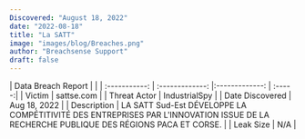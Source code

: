 ```yaml
---
Discovered: "August 18, 2022"
date: "2022-08-18"
title: "La SATT"
image: "images/blog/Breaches.png"
author: "Breachsense Support"
draft: false
---
```


| Data Breach Report           |              | 
| :-----------: | :-------------:     |:-------------:    | :-----:|
| Victim      | sattse.com      | 
| Threat Actor      | IndustrialSpy      | 
| Date Discovered      | Aug 18, 2022      | 
| Description      | LA SATT Sud-Est DÉVELOPPE LA COMPÉTITIVITÉ DES ENTREPRISES PAR L'INNOVATION ISSUE DE LA RECHERCHE PUBLIQUE DES RÉGIONS PACA ET CORSE.      | 
| Leak Size      | N/A      | 

